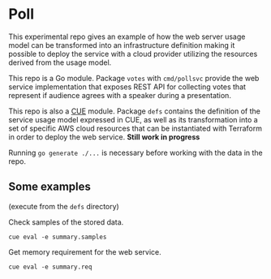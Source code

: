Poll
====

This experimental repo gives an example of how the web server usage model can be transformed into
an infrastructure definition making it possible to deploy the service with a cloud provider utilizing the
resources derived from the usage model.

This repo is a Go module. Package `votes` with `cmd/pollsvc` provide the web service implementation that 
exposes REST API for collecting votes that represent if audience agrees with a speaker during a
presentation.

This repo is also a [CUE](https://cuelang.org) module. Package `defs` contains the definition of the 
service usage model expressed in CUE, as well as its transformation into a set of specific AWS cloud 
resources that can be instantiated with Terraform in order to deploy the web service. 
**Still work in progress**

Running `go generate ./...` is necessary before working with the data in the repo.

Some examples
-------------
(execute from the `defs` directory)

Check samples of the stored data.
```shell
cue eval -e summary.samples
```

Get memory requirement for the web service.
```shell
cue eval -e summary.req 
```
